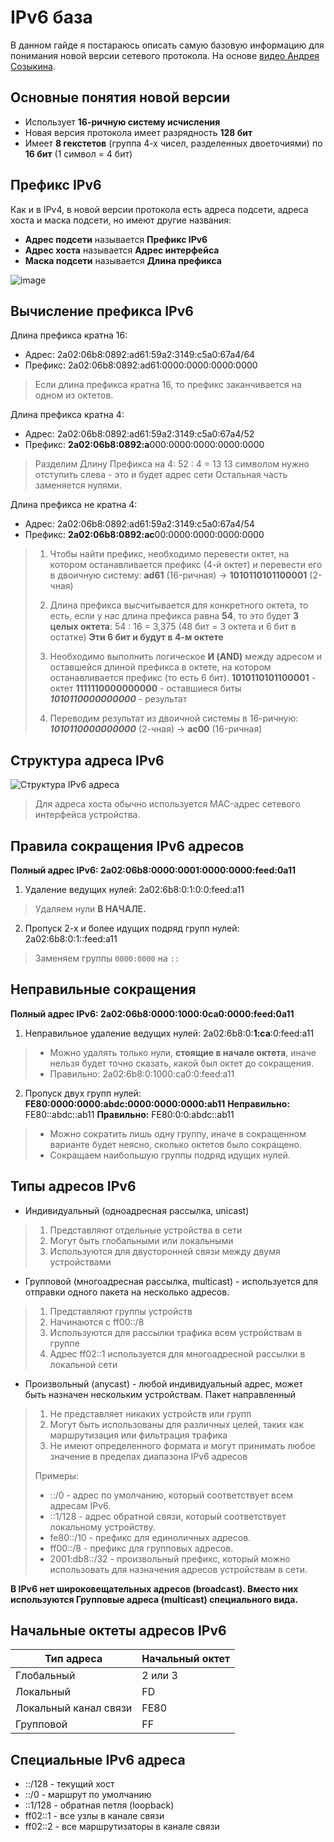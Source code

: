 # IPv6 база
В данном гайде я постараюсь описать самую базовую информацию для понимания новой версии сетевого протокола.
На основе [видео Андрея Созыкина](https://youtu.be/KRAKAAJTxTg?si=LYOrMsXfDsoCqg-s).
## Основные понятия новой версии
 - Использует **16-ричную систему исчисления**
 - Новая версия протокола имеет разрядность **128 бит**
 - Имеет **8 гекстетов** (группа 4-х чисел, разделенных двоеточиями) по **16 бит** (1 символ = 4 бит)

## Префикс IPv6
Как и в IPv4, в новой версии протокола есть адреса подсети, адреса хоста и маска подсети, но имеют другие названия:

 - **Адрес подсети** называется **Префикс IPv6** 
 - **Адрес хоста** называется **Адрес интерфейса**
 - **Маска подсети** называется **Длина префикса**
 
![image](https://github.com/fuccowf/ObsidianMD/assets/51357017/9dd1d41c-97bc-42cf-957b-c2439c4ef5ae)

## Вычисление префикса IPv6
Длина префикса кратна 16:
 - Адрес: 2a02:06b8:0892:ad61:59a2:3149:c5a0:67a4/64
 - Префикс: 2a02:06b8:0892:ad61:0000:0000:0000:0000 
> Если длина префикса кратна 16, то префикс заканчивается на одном из октетов.

Длина префикса кратна 4:
 - Адрес: 2a02:06b8:0892:ad61:59a2:3149:c5a0:67a4/52
 - Префикс: **2a02:06b8:0892:a**000:0000:0000:0000:0000

> Разделим Длину Префикса на 4:
> 52 : 4 = 13
> 13 символом нужно отступить слева - это и будет адрес сети
> Остальная часть заменяется нулями.

Длина префикса не кратна 4:
 - Адрес: 2a02:06b8:0892:ad61:59a2:3149:c5a0:67a4/54
 - Префикс: **2a02:06b8:0892:ac**00:0000:0000:0000:0000
 
> 1. Чтобы найти префикс, необходимо перевести октет, на котором останавливается префикс (4-й октет) и перевести его в двоичную систему:
> **ad61** (16-ричная) -> **1010110101100001** (2-чная)
> 
> 2. Длина префикса высчитывается для конкретного октета, то есть, если у нас длина префикса равна **54**, то это будет **3 целых октета**:
> 54 : 16 = 3,375 (48 бит = 3 октета и 6 бит в остатке) 
> **Эти 6 бит и будут в 4-м октете**
>
>3. Необходимо выполнить логическое **И (AND)** между адресом и оставшейся длиной префикса в октете, на котором останавливается префикс (то есть 6 бит). 
> **1010110101100001** - октет
> **1111110000000000** - оставшиеся биты
> ***1010110000000000*** - результат
>4. Переводим результат из двоичной системы в 16-ричную:
> ***1010110000000000*** (2-чная) -> **ac00** (16-ричная)

## Структура адреса IPv6

![Структура IPv6 адреса](https://i.imgur.com/zMrtsnM.png)

> Для адреса хоста обычно используется MAC-адрес сетевого интерфейса устройства.

## Правила сокращения IPv6 адресов
**Полный адрес IPv6: 
2a02:06b8:0000:0001:0000:0000:feed:0a11** 

 1. Удаление ведущих нулей:
	 2a02:6b8:0:1:0:0:feed:a11
> Удаляем нули **В НАЧАЛЕ.**
2. Пропуск 2-х и более идущих подряд групп нулей:
	2a02:6b8:0:1::feed:a11
> Заменяем группы `0000:0000` на `::`

## Неправильные сокращения
**Полный адрес IPv6: 
2a02:06b8:0000:1000:0ca0:0000:feed:0a11** 
 1. Неправильное удаление ведущих нулей:
	 2a02:6b8:0:**1:ca**:0:feed:a11

> - Можно удалять только нули, **стоящие в начале октета**, иначе нельзя будет точно сказать, какой был октет до сокращения.
> - Правильно: 2a02:6b8:0:1000:ca0:0:feed:a11
2. Пропуск двух групп нулей:
	**FE80:0000:0000:abdc:0000:0000:0000:ab11**
	**Неправильно:** FE80::abdc::ab11
	**Правильно:** FE80:0:0:abdc::ab11
> 
>- Можно сократить лишь одну группу, иначе в сокращенном варианте будет неясно, сколько октетов было сокращено.
>- Сокращаем наибольшую группы подряд идущих нулей.

	
## Типы адресов IPv6

 - Индивидуальный (одноадресная рассылка, unicast)
 

> 1. Представляют отдельные устройства в сети
> 2. Могут быть глобальными или локальными
> 3. Используются для двусторонней связи между двумя устройствами

 - Групповой (многоадресная рассылка, multicast) - используется для отправки одного пакета на несколько адресов.
 

> 1. Представляют группы устройств
> 2. Начинаются с ff00::/8
> 3. Используются для рассылки трафика всем устройствам в группе
> 4. Адрес ff02::1 используется для многоадресной рассылки в локальной сети

 - Произвольный (anycast) - любой индивидуальный адрес, может быть назначен нескольким устройствам. Пакет направленный

> 1. Не представляет никаких устройств или групп
> 2. Могут быть использованы для различных целей, таких как маршрутизация или фильтрация трафика
> 3. Не имеют определенного формата и могут принимать любое значение в пределах диапазона IPv6 адресов
>
>Примеры:
> - ::/0 - адрес по умолчанию, который соответствует всем адресам IPv6.
>- ::1/128 - адрес обратной связи, который соответствует локальному устройству.
>- fe80::/10 - префикс для единоличных адресов.
>- ff00::/8 - префикс для групповых адресов.
>- 2001:db8::/32 - произвольный префикс, который можно использовать для назначения адресов устройствам в сети.

**В IPv6 нет широковещательных адресов (broadcast). Вместо них используются Групповые адреса (multicast) специального вида.**

## Начальные октеты адресов IPv6
| Тип адреса | Начальный октет | 
|--|--|
| Глобальный | 2 или 3 |
| Локальный | FD |
|Локальный канал связи| FE80|
| Групповой | FF |

## Специальные IPv6 адреса

 - ::/128 - текущий хост 
 - ::/0 - маршрут по умолчанию
 - ::1/128 - обратная петля (loopback)
 - ff02::1 - все узлы в канале связи
 - ff02::2 - все маршрутизаторы в канале связи
